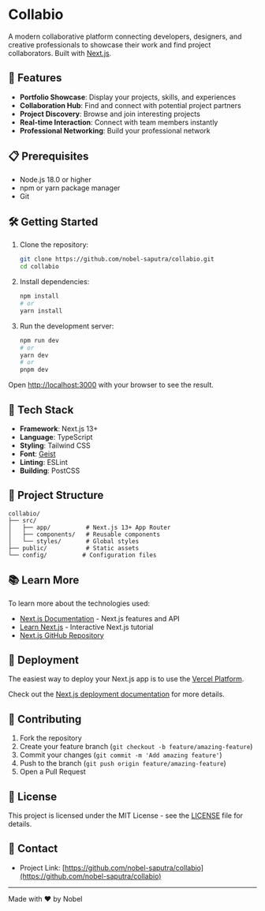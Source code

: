 # Collabio

A modern collaborative platform connecting developers, designers, and creative professionals to showcase their work and find project collaborators. Built with [Next.js](https://nextjs.org).

## 🚀 Features

- **Portfolio Showcase**: Display your projects, skills, and experiences
- **Collaboration Hub**: Find and connect with potential project partners
- **Project Discovery**: Browse and join interesting projects
- **Real-time Interaction**: Connect with team members instantly
- **Professional Networking**: Build your professional network

## 📋 Prerequisites

- Node.js 18.0 or higher
- npm or yarn package manager
- Git

## 🛠️ Getting Started

1. Clone the repository:

   ```bash
   git clone https://github.com/nobel-saputra/collabio.git
   cd collabio
   ```

2. Install dependencies:

   ```bash
   npm install
   # or
   yarn install
   ```

3. Run the development server:
   ```bash
   npm run dev
   # or
   yarn dev
   # or
   pnpm dev
   ```

Open [http://localhost:3000](http://localhost:3000) with your browser to see the result.

## 🔧 Tech Stack

- **Framework**: Next.js 13+
- **Language**: TypeScript
- **Styling**: Tailwind CSS
- **Font**: [Geist](https://vercel.com/font)
- **Linting**: ESLint
- **Building**: PostCSS

## 📁 Project Structure

```
collabio/
├── src/
│   ├── app/          # Next.js 13+ App Router
│   ├── components/   # Reusable components
│   └── styles/       # Global styles
├── public/           # Static assets
└── config/          # Configuration files
```

## 📚 Learn More

To learn more about the technologies used:

- [Next.js Documentation](https://nextjs.org/docs) - Next.js features and API
- [Learn Next.js](https://nextjs.org/learn) - Interactive Next.js tutorial
- [Next.js GitHub Repository](https://github.com/vercel/next.js)

## 🚀 Deployment

The easiest way to deploy your Next.js app is to use the [Vercel Platform](https://vercel.com/new?utm_medium=default-template&filter=next.js&utm_source=create-next-app&utm_campaign=create-next-app-readme).

Check out the [Next.js deployment documentation](https://nextjs.org/docs/app/building-your-application/deploying) for more details.

## 🤝 Contributing

1. Fork the repository
2. Create your feature branch (`git checkout -b feature/amazing-feature`)
3. Commit your changes (`git commit -m 'Add amazing feature'`)
4. Push to the branch (`git push origin feature/amazing-feature`)
5. Open a Pull Request

## 📝 License

This project is licensed under the MIT License - see the [LICENSE](LICENSE) file for details.

## 📧 Contact

- Project Link: [https://github.com/nobel-saputra/collabio](https://github.com/nobel-saputra/collabio)

---

Made with ❤️ by Nobel
